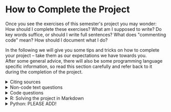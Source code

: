 # How to Complete the Project

Once you see the exercises of this semester's project you may wonder: How should I complete these exercises? What am I supposed to write? Do key words suffice, or should I write full sentences? What does "commenting code" mean? How should I document what I do?

In the following we will give you some tips and tricks on how to complete your project – take them as our expectations we have towards you.\
After some general advice, there will also be some programming language specific information, so read this section carefully and refer back to it during the completion of the project.

<details>

<summary>Citing sources</summary>

Perhaps some of you are working with data for the first time and you do not know the convention of how to cite - this is absolutely no problem and we are delighted to have you! \
\
As you may have seen in the news papers, articles, or other sources, if graphs or statistics are depicted, they always show sources in notes or captions. Since we are dealing with publicly available data from the IMF and the UN, we need to correctly cite the sources! For this, you can either have a look at how we cite the graphs we show, but for your general learning we encourage you to have a look at the original source of the data and look how they want you to cite the source. To make things easy, look at this [FAQ page from the PortWatch website](https://portwatch.imf.org/pages/faqs). Correct citing is expected in the advanced part too, please refer to the [Sources](sources.md) page.

</details>

<details>

<summary>Non-code text questions</summary>

You may come across some questions where you are asked to describe some characteristics of the data set, such as in the question [Discovering the Data](../exploratory-data-analysis/discovering-the-data.md). For these questions, in a few sentences, write down what you have discovered and what you think. Key words do not suffice, treat us like an audience who does not know at all and is also learning alongside you.&#x20;

</details>

<details>

<summary>Code questions</summary>

Equally, you may come across questions where you need to code and explain to us. In the section [Discovering the Data](../exploratory-data-analysis/discovering-the-data.md), we have explicitly marked them with "(code)", however, we expect you to read the following questions closely to understand what is asked of you, and comment code extensively. \
Again, key word answers do not suffice, a couple of short sentences will get the job done. \
Extensively commenting code could look like this:

```r
ships <- data_set %>%
mutate(did_something = do(something)) %>% #'transform' the variable something into did_something
select(var1, did_something) #keeping var1 and the transformed did_something for later use (specify later use)
```

Note that the above code chunk is written in R language , the comments are added using #(text). But similar applies to Python.\
The more extensive your commenting is, the better it is for yourself since you can later refer back to your own code "library" you have built, and still have the explanations of the code you used, as well as the meaning behind new variables you generated noted down, for yourself or the potential readers.

If you generate new variables, we also recommend to you to always note down the name of the newly generated variable, what original variable you used and how you transformed it, as well as the new meaning. You can call it a "variable book", and if you are dealing with large data sets, such as questionnaires, this is frequently part of the data documentation. While we do not expect of you to write a separate file with new variable names, it is best practice to, after extensively commenting code, also separately note down the above explained information for new variables.

</details>

<details>

<summary>R: Solving the project in Markdown</summary>

As we will explain to you in the first coding meetup, you will solve the questions in [RMarkdown](https://rmarkdown.rstudio.com/lesson-1.html). Specifically, you need to hand in the .Rmd file as well as the knit html file. Please **do not** complete your tasks in RScript, we only want to see RMardown. If you missed the coding meetup where we introduce RMarkdown or read this script before the first meetup and are curious to learn more now, klick on the above hyperlink.&#x20;

Your written code should be in code chunks, with the required comments. Please name each chunk according to what task you complete. In the chunk where you load all the libraries you may turn off any output, in all other chunks we want to see your output as well as any warnings or error messages as final output (thus, it is best to solve all exercises without error messages!).&#x20;

When you are asked to give output as table, we do not want to see the entire data set, a few rows suffice! And of course, explain any new variables you have added when you are asked to show a table output.

</details>

<details>

<summary>Python: PLEASE ADD!</summary>



</details>
